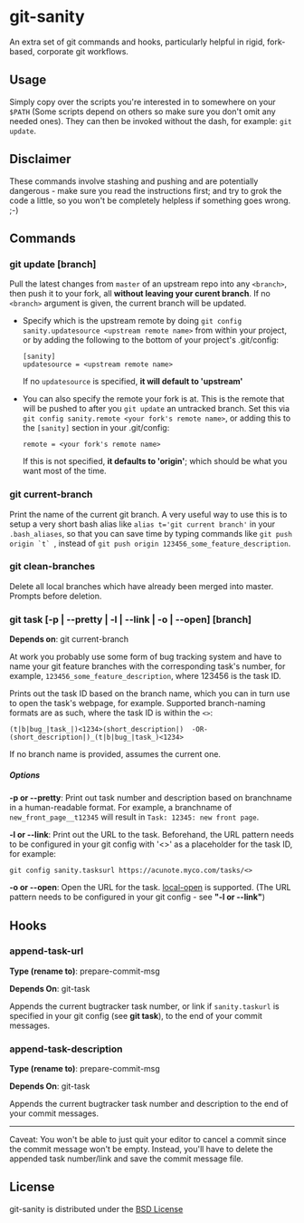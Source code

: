 git-sanity
===============
An extra set of git commands and hooks, particularly helpful in rigid, fork-based, corporate git workflows.

Usage
-----
Simply copy over the scripts you're interested in to somewhere on your `$PATH` (Some scripts depend on others so make sure you don't omit any needed ones). They can then be invoked without the dash, for example: `git update`.

Disclaimer
------------
These commands involve stashing and pushing and are potentially dangerous - make sure you read the instructions first; and try to grok the code a little, so you won't be completely helpless if something goes wrong. ;-)




Commands
--------
### git update [branch]
Pull the latest changes from `master` of an upstream repo into any `<branch>`, then push it to your fork, all **without leaving your curent branch**. If no `<branch>` argument is given, the current branch will be updated.

- Specify which is the upstream remote by doing `git config sanity.updatesource <upstream remote name>` from within your project, or by adding the following to the bottom of your project's .git/config:

    ```
    [sanity]
    updatesource = <upstream remote name>
    ```
  If no `updatesource` is specified, **it will default to 'upstream'**

- You can also specify the remote your fork is at. This is the remote that will be pushed to after you `git update` an untracked branch. Set this via `git config sanity.remote <your fork's remote name>`, or adding this to the `[sanity]` section in your .git/config:

    ```
    remote = <your fork's remote name>
    ```
  If this is not specified, **it defaults to 'origin'**; which should be what you want most of the time.

### git current-branch
Print the name of the current git branch. A very useful way to use this is to setup a very short bash alias like `alias t='git current branch'` in your `.bash_aliases`, so that you can save time by typing commands like ``git push origin `t` ``, instead of `git push origin 123456_some_feature_description`.

### git clean-branches
Delete all local branches which have already been merged into master. Prompts before deletion.

### git task [-p | --pretty | -l | --link | -o | --open] [branch]
**Depends on**: git current-branch

At work you probably use some form of bug tracking system and have to name your git feature branches with the corresponding task's number, for example, `123456_some_feature_description`, where 123456 is the task ID.

Prints out the task ID based on the branch name, which you can in turn use to open the task's webpage, for example. Supported branch-naming formats are as such, where the task ID is within the `<>`:

```
(t|b|bug_|task_|)<1234>(short_description|)  -OR-  (short_description|)_(t|b|bug_|task_)<1234>
```

If no branch name is provided, assumes the current one.
##### Options
**-p or --pretty**: Print out task number and description based on branchname in a human-readable format. For example, a branchname of `new_front_page__t12345` will result in `Task: 12345: new front page`.

**-l or --link**: Print out the URL to the task. Beforehand, the URL pattern needs to be configured in your git config with '<>' as a placeholder for the task ID, for example:

```
git config sanity.tasksurl https://acunote.myco.com/tasks/<>
```

**-o or --open**: Open the URL for the task. [local-open][local-open-link] is supported. (The URL pattern needs to be configured in your git config - see **"-l or --link"**)




Hooks
-----
### append-task-url
**Type (rename to)**: prepare-commit-msg

**Depends On**: git-task

Appends the current bugtracker task number, or link if `sanity.taskurl` is specified in your git config (see **git task**), to the end of your commit messages.

### append-task-description
**Type (rename to)**: prepare-commit-msg

**Depends On**: git-task

Appends the current bugtracker task number and description to the end of your commit messages.

---

Caveat: You won't be able to just quit your editor to cancel a commit since the commit message won't be empty. Instead, you'll have to delete the appended task number/link and save the commit message file.


License
-------
git-sanity is distributed under the [BSD License](http://www.opensource.org/licenses/BSD-3-Clause)




[local-open-link]: https://github.com/suan/local-open
